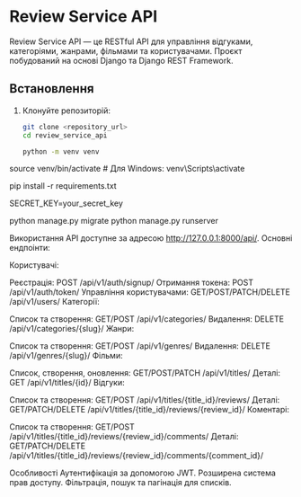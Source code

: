 # Review Service API

Review Service API — це RESTful API для управління відгуками, категоріями, жанрами, фільмами та користувачами. Проєкт побудований на основі Django та Django REST Framework.

## Встановлення

1. Клонуйте репозиторій:
   ```bash
   git clone <repository_url>
   cd review_service_api

   python -m venv venv
source venv/bin/activate  # Для Windows: venv\Scripts\activate


pip install -r requirements.txt

SECRET_KEY=your_secret_key

python manage.py migrate
python manage.py runserver


Використання
API доступне за адресою http://127.0.0.1:8000/api/. Основні ендпоінти:

Користувачі:

Реєстрація: POST /api/v1/auth/signup/
Отримання токена: POST /api/v1/auth/token/
Управління користувачами: GET/POST/PATCH/DELETE /api/v1/users/
Категорії:

Список та створення: GET/POST /api/v1/categories/
Видалення: DELETE /api/v1/categories/{slug}/
Жанри:

Список та створення: GET/POST /api/v1/genres/
Видалення: DELETE /api/v1/genres/{slug}/
Фільми:

Список, створення, оновлення: GET/POST/PATCH /api/v1/titles/
Деталі: GET /api/v1/titles/{id}/
Відгуки:

Список та створення: GET/POST /api/v1/titles/{title_id}/reviews/
Деталі: GET/PATCH/DELETE /api/v1/titles/{title_id}/reviews/{review_id}/
Коментарі:

Список та створення: GET/POST /api/v1/titles/{title_id}/reviews/{review_id}/comments/
Деталі: GET/PATCH/DELETE /api/v1/titles/{title_id}/reviews/{review_id}/comments/{comment_id}/


Особливості
Аутентифікація за допомогою JWT.
Розширена система прав доступу.
Фільтрація, пошук та пагінація для списків.